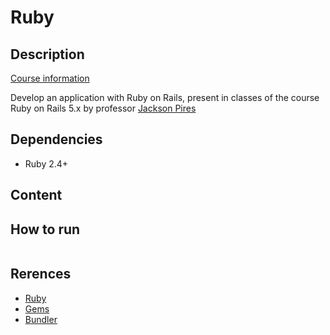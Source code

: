 # Ruby 
## Description
[Course information](https://www.udemy.com/rubyonrails-5x/)

Develop an application with Ruby on Rails, present in classes of the course Ruby on Rails 5.x by professor [Jackson Pires](https://www.udemy.com/user/jackson-pires-de-oliveira-santos-junior/)


## Dependencies
- Ruby 2.4+

## Content


## How to run
```
```
## Rerences
- [Ruby](https://www.ruby-lang.org)
- [Gems](https://rubygems.org/)
- [Bundler](https://bundler.io/)


